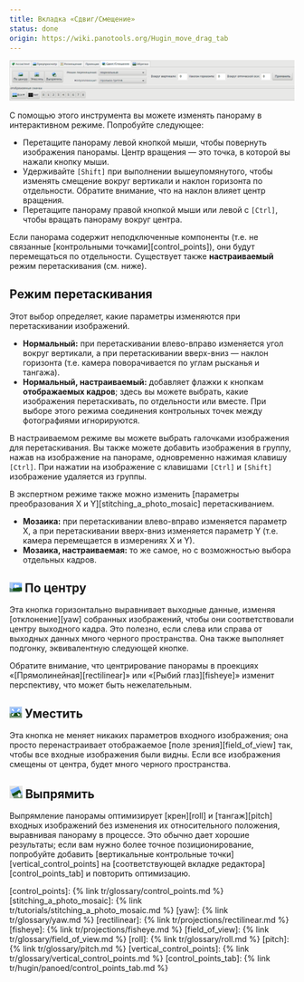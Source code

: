 ```yaml
---
title: Вкладка «Сдвиг/Смещение»
status: done
origin: https://wiki.panotools.org/Hugin_move_drag_tab
---
```

![Вкладка «Сдвиг/Смещение»](/tr/img/move-drag-tab.png)

С помощью этого инструмента вы можете изменять панораму в интерактивном режиме. Попробуйте следующее:

* Перетащите панораму левой кнопкой мыши, чтобы повернуть изображения панорамы. Центр вращения — это точка,
  в которой вы нажали кнопку мыши.
* Удерживайте `[Shift]` при выполнении вышеупомянутого, чтобы изменять смещение вокруг вертикали и наклон горизонта
  по отдельности. Обратите внимание, что на наклон влияет центр вращения.
* Перетащите панораму правой кнопкой мыши или левой с `[Ctrl]`, чтобы вращать панораму вокруг центра.

Если панорама содержит неподключенные компоненты (т.е. не связанные [контрольными точками][control_points]), они будут
перемещаться по отдельности. Существует также **настраиваемый** режим перетаскивания (см. ниже).

## Режим перетаскивания

Этот выбор определяет, какие параметры изменяются при перетаскивании изображений.

* **Нормальный:** при перетаскивании влево-вправо изменяется угол вокруг вертикали, а при перетаскивании вверх-вниз —
  наклон горизонта (т.е. камера поворачивается по углам рысканья и тангажа).
* **Нормальный, настраиваемый:** добавляет флажки к кнопкам **отображаемых кадров**; здесь вы можете выбрать, какие
  изображения перетаскивать, по отдельности или вместе. При выборе этого режима соединения контрольных точек между
  фотографиями игнорируются.

В настраиваемом режиме вы можете выбрать галочками изображения для перетаскивания. Вы также можете добавить изображения
в группу, нажав на изображение на панораме, одновременно нажимая клавишу `[Ctrl]`. При нажатии на изображение с клавишами
`[Ctrl]` и `[Shift]` изображение удаляется из группы.

В экспертном режиме также можно изменить [параметры преобразования X и Y][stitching_a_photo_mosaic] перетаскиванием.

* **Мозаика:** при перетаскивании влево-вправо изменяется параметр X, а при перетаскивании вверх-вниз изменяется параметр Y
  (т.е. камера перемещается в измерениях X и Y).
* **Мозаика, настраиваемая:** то же самое, но с возможностью выбора отдельных кадров.

## ![Центрирование](/tr/img/md-center.png) По центру

Эта кнопка горизонтально выравнивает выходные данные, изменяя [отклонение][yaw] собранных изображений, чтобы они соответствовали
центру выходного кадра. Это полезно, если слева или справа от выходных данных много черного пространства. Она также выполняет
подгонку, эквивалентную следующей кнопке.

Обратите внимание, что центрирование панорамы в проекциях «[Прямолинейная][rectilinear]» или «[Рыбий глаз][fisheye]» изменит перспективу,
что может быть нежелательным.

## ![Уместить](/tr/img/fit.png) Уместить

Эта кнопка не меняет никаких параметров входного изображения; она просто перенастраивает отображаемое [поле зрения][field_of_view] так,
чтобы все входные изображения были видны. Если все изображения смещены от центра, будет много черного пространства.

## ![Выпрямить](/tr/img/straighten.png) Выпрямить

Выпрямление панорамы оптимизирует [крен][roll] и [тангаж][pitch] входных изображений без изменения их относительного положения,
выравнивая панораму в процессе. Это обычно дает хорошие результаты; если вам нужно более точное позиционирование, попробуйте
добавить [вертикальные контрольные точки][vertical_control_points] на [соответствующей вкладке редактора][control_points_tab]
и повторить оптимизацию.


[control_points]: {% link tr/glossary/control_points.md %}
[stitching_a_photo_mosaic]: {% link tr/tutorials/stitching_a_photo_mosaic.md %}
[yaw]: {% link tr/glossary/yaw.md %}
[rectilinear]: {% link tr/projections/rectilinear.md %}
[fisheye]: {% link tr/projections/fisheye.md %}
[field_of_view]: {% link tr/glossary/field_of_view.md %}
[roll]: {% link tr/glossary/roll.md %}
[pitch]: {% link tr/glossary/pitch.md %}
[vertical_control_points]: {% link tr/glossary/vertical_control_points.md %}
[control_points_tab]: {% link tr/hugin/panoed/control_points_tab.md %}
